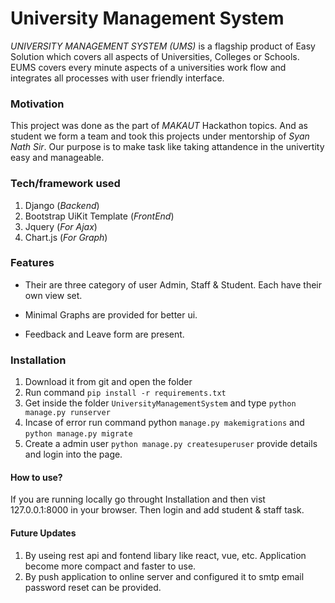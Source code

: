 # University Management System

*UNIVERSITY MANAGEMENT SYSTEM (UMS)*  is a flagship product of Easy Solution which covers all aspects of Universities, Colleges or Schools. EUMS covers every minute aspects of a universities work flow and integrates all processes with user friendly interface.

### Motivation

This project was done as the part of *MAKAUT* Hackathon topics. And as student we form a team and took this projects under mentorship of _Syan Nath Sir_. Our purpose is to make task like taking attandence in the univertity easy and manageable.

### Tech/framework used

1. Django (_Backend_)
2. Bootstrap UiKit Template (_FrontEnd_)
3. Jquery (_For Ajax_)
4. Chart.js (_For Graph_)

### Features

+ Their are three category of user Admin, Staff & Student. Each have their own view set.

+ Minimal Graphs are provided for better ui.

+ Feedback and Leave form are present.


### Installation

1. Download it from git and open the folder
2. Run command `pip install -r requirements.txt`
3. Get inside the folder `UniversityManagementSystem` and type `python manage.py runserver`
4. Incase of error run command python `manage.py makemigrations` and `python manage.py migrate`
5. Create a admin user `python manage.py createsuperuser` provide details and login into the page.

#### How to use?

If you are running locally go throught Installation and then vist 127.0.0.1:8000 in your browser. Then login and add student & staff task.


#### Future Updates

1. By useing rest api and fontend libary like react, vue, etc. Application become more compact and faster to use.
2. By push application to online server and configured it to smtp email password reset can be provided.
